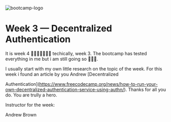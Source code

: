 
![bootcamp-logo](https://user-images.githubusercontent.com/113374279/224373745-c389f866-e46f-440c-a518-841c0f0ad94a.png)


# Week 3 — Decentralized Authentication

It is week 4 💃🏽💃🏽💃🏽💃 techically, week 3. The bootcamp has tested everything in me but i am still going so 💪💪💪.

I usually start with my own little research on the topic of the week. For this week i found an article by you Andrew [Decentralized 

Authentication](https://www.freecodecamp.org/news/how-to-run-your-own-decentralized-authentication-service-using-authn/). Thanks for all you do. You are trully a hero.

Instructor for the week: 

Andrew Brown
